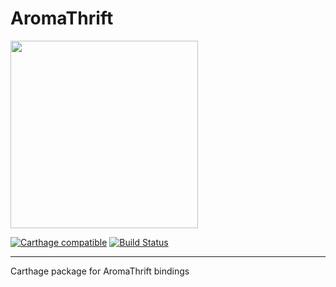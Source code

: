 AromaThrift
======================

[<img src="http://brand.redroma.tech/Logos/RedRoma-Logo%402x.png" width="300">](http://RedRoma.tech)

[![Carthage compatible](https://img.shields.io/badge/Carthage-compatible-4BC51D.svg?style=flat)](https://github.com/Carthage/Carthage) [![Build Status](https://travis-ci.org/RedRoma/AromaThrift.svg?branch=develop)](https://travis-ci.org/RedRoma/AromaThrift)

---

Carthage package for AromaThrift bindings
